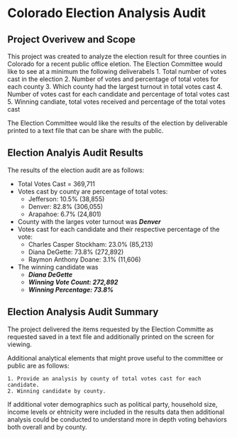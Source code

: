 #  **Colorado Election Analysis Audit**

## Project Overivew and Scope

This project was created to analyze the election result for three counties in Colorado for a recent public office eletion.  The Election Committee would like to see at a minimum the following deliverabels
        1. Total number of votes cast in the election
        2. Number of votes and percentage of total votes for each county
        3. Which county had the largest turnout in total votes cast
        4. Number of votes cast for each candidate and percentage of total votes cast
        5. Winning candiate, total votes received and percentage of the total votes cast

The Election Committee would like the results of the election by deliverable printed to a text file that can be share with the public.

## Election Analyis Audit Results

The results of the election audit are as follows:
- Total Votes Cast = 369,711
- Votes cast by county are percentage of total votes:
    + Jefferson: 10.5% (38,855)
    + Denver: 82.8% (306,055)
    + Arapahoe: 6.7% (24,801)
- County with the larges voter turnout was ***Denver***
- Votes cast for each candidate and their respective percentage of the vote:
    * Charles Casper Stockham: 23.0% (85,213)
    * Diana DeGette: 73.8% (272,892)
    * Raymon Anthony Doane: 3.1% (11,606)
- The winning candidate was
    * ***Diana DeGette***
    * ***Winning Vote Count: 272,892***
    * ***Winning Percentage: 73.8%***

## Election Analysis Audit Summary

The project delivered the items requested by the Election Committe as requested saved in a text file and additionally printed on the screen for viewing.  

Additional analytical elements that might prove useful to the committee or public are as follows:

    1. Provide an analysis by county of total votes cast for each candidate.
    2. Winning candidate by county. 

If additional voter demographics such as political party, household size, income levels or ehtnicity were included in the results data then additional analysis could be conducted to understand more in depth voting behaviors both overall and by county.
